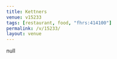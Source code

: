 ```yaml
---
title: Kettners
venue: v15233
tags: [restaurant, food, "fhrs:414100"]
permalink: /v/15233/
layout: venue
---
```

null